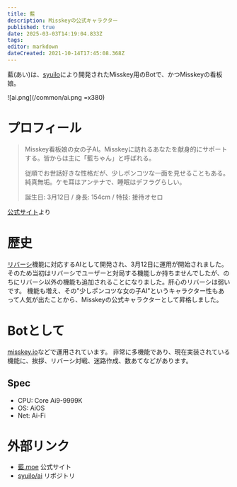 ```yaml
---
title: 藍
description: Misskeyの公式キャラクター
published: true
date: 2025-03-03T14:19:04.833Z
tags: 
editor: markdown
dateCreated: 2021-10-14T17:45:08.368Z
---
```


藍(あい)は、[syuilo](/ja/persons/syuilo)により開発されたMisskey用のBotで、かつMisskeyの看板娘。

![ai.png](/common/ai.png =x380)

# プロフィール
> Misskey看板娘の女の子AI。Misskeyに訪れるあなたを献身的にサポートする。皆からは主に「藍ちゃん」と呼ばれる。
> 
> 従順でお世話好きな性格だが、少しポンコツな一面を見せることもある。純真無垢。ケモ耳はアンテナで、睡眠はデフラグらしい。
> 
> 誕生日: 3月12日 / 身長: 154cm / 特技: 接待オセロ

[公式サイト](https://xn--931a.moe/)より

# 歴史
[リバーシ](/ja/function/reversi)機能に対応するAIとして開発され、3月12日に運用が開始されました。そのため当初はリバーシでユーザーと対局する機能しか持ちませんでしたが、のちにリバーシ以外の機能も追加されることになりました。肝心のリバーシは弱いです。
機能も増え、その"少しポンコツな女の子AI"というキャラクター性もあって人気が出たことから、Misskeyの公式キャラクターとして昇格しました。

# Botとして
[misskey.io](/ja/instances/misskey_io)などで運用されています。
非常に多機能であり、現在実装されている機能に、挨拶、リバーシ対戦、迷路作成、数あてなどがあります。

## Spec
* CPU: Core Ai9-9999K
* OS: AiOS
* Net: Ai-Fi

# 外部リンク
- [藍.moe](https://xn--931a.moe/) 公式サイト
- [syuilo/ai](https://github.com/syuilo/ai) リポジトリ